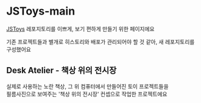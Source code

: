 # JSToys-main

[JSToys](https://github.com/MaetDol/JSToys-main.git) 레포지토리를 이쁘게, 보기 편하게 만들기 위한 페이지에요

기존 프로젝트들과 별개로 히스토리와 배포가 관리되어야 할 것 같아, 새 레포지토리를 구성했어요

## Desk Atelier - 책상 위의 전시장

실제로 사용하는 노란 책상, 그 위 컴퓨터에서 만들어진 토이 프로젝트들을 \
필름사진으로 보여주는 '책상 위의 전시장' 컨셉으로 작업한 프로젝트에요
